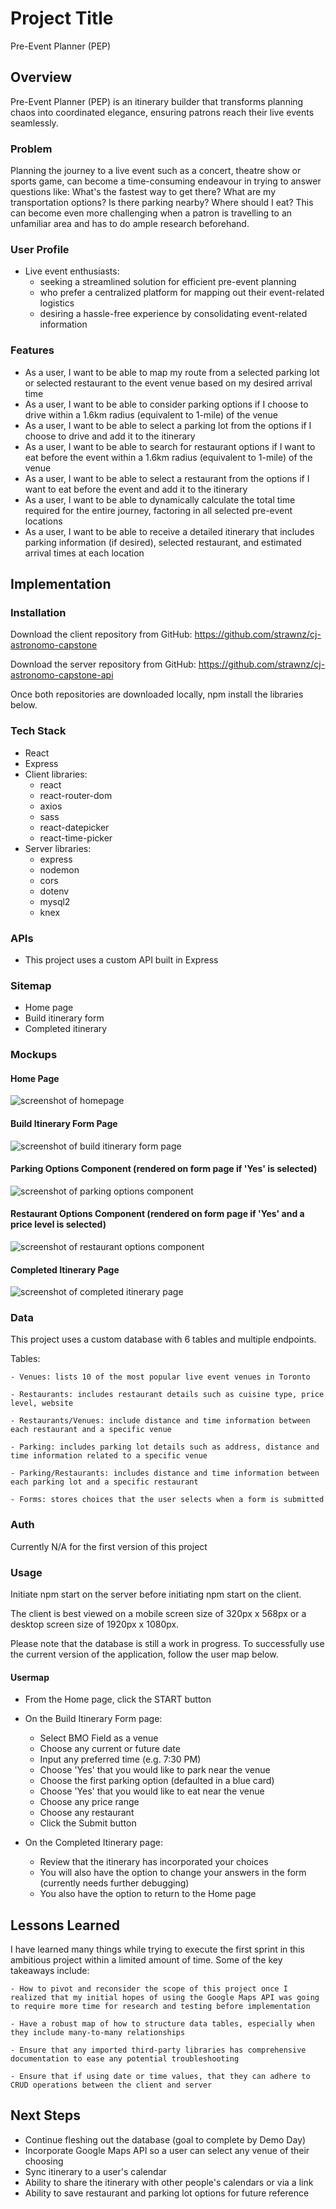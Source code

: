 # Project Title
Pre-Event Planner (PEP)

## Overview
Pre-Event Planner (PEP) is an itinerary builder that transforms planning chaos into coordinated elegance, ensuring patrons reach their live events seamlessly. 

### Problem

Planning the journey to a live event such as a concert, theatre show or sports game, can become a time-consuming endeavour in trying to answer questions like: What's the fastest way to get there? What are my transportation options? Is there parking nearby? Where should I eat? This can become even more challenging when a patron is travelling to an unfamiliar area and has to do ample research beforehand.

### User Profile

- Live event enthusiasts:
    - seeking a streamlined solution for efficient pre-event planning
    - who prefer a centralized platform for mapping out their event-related logistics
    - desiring a hassle-free experience by consolidating event-related information

### Features

- As a user, I want to be able to map my route from a selected parking lot or selected restaurant to the event venue based on my desired arrival time 
- As a user, I want to be able to consider parking options if I choose to drive within a 1.6km radius (equivalent to 1-mile) of the venue
- As a user, I want to be able to select a parking lot from the options if I choose to drive and add it to the itinerary
- As a user, I want to be able to search for restaurant options if I want to eat before the event within a 1.6km radius (equivalent to 1-mile) of the venue
- As a user, I want to be able to select a restaurant from the options if I want to eat before the event and add it to the itinerary
- As a user, I want to be able to dynamically calculate the total time required for the entire journey, factoring in all selected pre-event locations
- As a user, I want to be able to receive a detailed itinerary that includes parking information (if desired), selected restaurant, and estimated arrival times at each location

## Implementation

### Installation
Download the client repository from GitHub:
https://github.com/strawnz/cj-astronomo-capstone

Download the server repository from GitHub:
https://github.com/strawnz/cj-astronomo-capstone-api

Once both repositories are downloaded locally, npm install the libraries below.

### Tech Stack

- React
- Express
- Client libraries:
    - react
    - react-router-dom
    - axios
    - sass
    - react-datepicker
    - react-time-picker
- Server libraries:
    - express
    - nodemon
    - cors
    - dotenv
    - mysql2
    - knex

### APIs

- This project uses a custom API built in Express

### Sitemap

- Home page
- Build itinerary form
- Completed itinerary

### Mockups 

#### Home Page
![screenshot of homepage](/src/assets/readme/HomePage.JPG)

#### Build Itinerary Form Page
![screenshot of build itinerary form page](/src/assets/readme/BuildItineraryForm.JPG)

#### Parking Options Component (rendered on form page if 'Yes' is selected)
![screenshot of parking options component](/src/assets/readme/ParkingOptions.JPG)

#### Restaurant Options Component (rendered on form page if 'Yes' and a price level is selected)
![screenshot of restaurant options component](/src/assets/readme/RestaurantOptions.JPG)

#### Completed Itinerary Page
![screenshot of completed itinerary page](/src/assets/readme/CompletedItineraryPage.JPG)

### Data

This project uses a custom database with 6 tables and multiple endpoints.

Tables:
    
    - Venues: lists 10 of the most popular live event venues in Toronto

    - Restaurants: includes restaurant details such as cuisine type, price level, website

    - Restaurants/Venues: include distance and time information between each restaurant and a specific venue

    - Parking: includes parking lot details such as address, distance and time information related to a specific venue

    - Parking/Restaurants: includes distance and time information between each parking lot and a specific restaurant

    - Forms: stores choices that the user selects when a form is submitted

### Auth

Currently N/A for the first version of this project

### Usage

Initiate npm start on the server before initiating npm start on the client.

The client is best viewed on a mobile screen size of 320px x 568px or a desktop screen size of 1920px x 1080px.

Please note that the database is still a work in progress. To successfully use the current version of the application, follow the user map below.

#### Usermap
- From the Home page, click the START button

- On the Build Itinerary Form page:
    - Select BMO Field as a venue
    - Choose any current or future date 
    - Input any preferred time (e.g. 7:30 PM)
    - Choose 'Yes' that you would like to park near the venue
    - Choose the first parking option (defaulted in a blue card)
    - Choose 'Yes' that you would like to eat near the venue
    - Choose any price range 
    - Choose any restaurant
    - Click the Submit button

- On the Completed Itinerary page:
    - Review that the itinerary has incorporated your choices
    - You will also have the option to change your answers in the form (currently needs further debugging)
    - You also have the option to return to the Home page

## Lessons Learned

I have learned many things while trying to execute the first sprint in this ambitious project within a limited amount of time. 
Some of the key takeaways include:

    - How to pivot and reconsider the scope of this project once I realized that my initial hopes of using the Google Maps API was going to require more time for research and testing before implementation

    - Have a robust map of how to structure data tables, especially when they include many-to-many relationships

    - Ensure that any imported third-party libraries has comprehensive documentation to ease any potential troubleshooting

    - Ensure that if using date or time values, that they can adhere to CRUD operations between the client and server 

## Next Steps

- Continue fleshing out the database (goal to complete by Demo Day)
- Incorporate Google Maps API so a user can select any venue of their choosing
- Sync itinerary to a user's calendar 
- Ability to share the itinerary with other people's calendars or via a link
- Ability to save restaurant and parking lot options for future reference